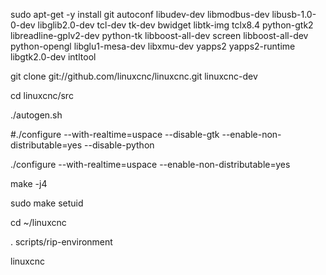 
sudo apt-get -y install git autoconf libudev-dev libmodbus-dev libusb-1.0-0-dev libglib2.0-dev tcl-dev tk-dev bwidget libtk-img tclx8.4 python-gtk2 libreadline-gplv2-dev python-tk libboost-all-dev screen libboost-all-dev python-opengl libglu1-mesa-dev libxmu-dev yapps2 yapps2-runtime libgtk2.0-dev intltool

git clone git://github.com/linuxcnc/linuxcnc.git linuxcnc-dev

cd linuxcnc/src

./autogen.sh

#./configure --with-realtime=uspace --disable-gtk --enable-non-distributable=yes --disable-python

./configure --with-realtime=uspace --enable-non-distributable=yes

make -j4

sudo make setuid

cd ~/linuxcnc

. scripts/rip-environment

linuxcnc
